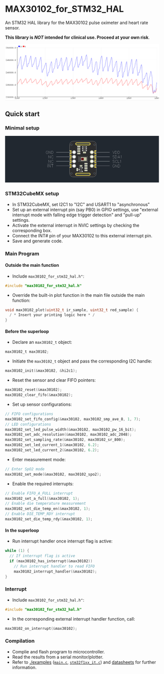 # MAX30102_for_STM32_HAL
An STM32 HAL library for the MAX30102 pulse oximeter and heart rate sensor. 

**This library is ***NOT*** intended for clinical use. Proceed at your own risk**.

![Data read from MAX30102](./examples/images/example_heart_rate.bmp)

## Quick start
### Minimal setup
![Setup of MAX30102](./examples/images/minimal_connections.bmp)
<!--[](#known-issues)-->

### STM32CubeMX setup
* In STM32CubeMX, set I2C1 to "I2C" and USART1 to "asynchronous"
* Set up an external interrupt pin (say PB0) in GPIO settings, use "external interrupt mode with falling edge trigger detection" and "pull-up" settings.
* Activate the external interrupt in NVIC settings by checking the corresponding box.
* Connect the INT# pin of your MAX30102 to this external interrupt pin.
* Save and generate code.

### Main Program
#### Outside the main function
* Include `max30102_for_stm32_hal.h"`:
```c
#include "max30102_for_stm32_hal.h"
```
* Override the built-in plot function in the main file outside the main function:
```c
void max30102_plot(uint32_t ir_sample, uint32_t red_sample) {
  / * Insert your printing logic here * /
}
```
#### Before the superloop
* Declare an `max30102_t` object:
```c
max30102_t max30102;
```
* Initiate the `max30102_t` object and pass the corresponding I2C handle:
```c
max30102_init(&max30102, &hi2c1);
```
* Reset the sensor and clear FIFO pointers:
```c
max30102_reset(&max30102);
max30102_clear_fifo(&max30102);
```
* Set up sensor configurations:
```c
// FIFO configurations
max30102_set_fifo_config(&max30102, max30102_smp_ave_8, 1, 7);
// LED configurations
max30102_set_led_pulse_width(&max30102, max30102_pw_16_bit);
max30102_set_adc_resolution(&max30102, max30102_adc_2048);
max30102_set_sampling_rate(&max30102, max30102_sr_800);
max30102_set_led_current_1(&max30102, 6.2);
max30102_set_led_current_2(&max30102, 6.2);
```
* Enter measurement mode:
```c
// Enter SpO2 mode
max30102_set_mode(&max30102, max30102_spo2);
```

* Enable the required interrupts:
```c
// Enable FIFO_A_FULL interrupt
max30102_set_a_full(&max30102, 1);
// Enable die temperature measurement
max30102_set_die_temp_en(&max30102, 1);
// Enable DIE_TEMP_RDY interrupt
max30102_set_die_temp_rdy(&max30102, 1);
```
#### In the superloop
* Run interrupt handler once interrupt flag is active:
```c
while (1) {
  // If interrupt flag is active
  if (max30102_has_interrupt(&max30102))
    // Run interrupt handler to read FIFO
    max30102_interrupt_handler(&max30102);
}
```
### Interrupt
* Include `max30102_for_stm32_hal.h"`:
```c
#include "max30102_for_stm32_hal.h"
```
* In the corresponding external interrupt handler function, call:
```c
max30102_on_interrupt(&max30102);
```

### Compilation
* Complie and flash program to microcontroller.
* Read the results from a serial monitor/plotter.
* Refer to [./examples](./examples) ([`main.c`](./examples/main.c), [`stm32f1xx_it.c`](./examples/stm32f1xx_it.c)) and [datasheets](https://datasheets.maximintegrated.com/en/ds/MAX30102.pdf) for further information.
